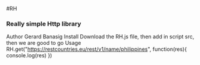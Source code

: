 #RH
### Really simple Http library
Author
    Gerard Banasig
Install
    Download the RH.js file, then add in script src, then we are good to go
    <script>RH.js</script>
Usage
    RH.get("https://restcountries.eu/rest/v1/name/philippines", function(res){
    	console.log(res)
    })